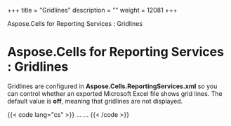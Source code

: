 +++
title = "Gridlines" 
description = "" 
weight = 12081 
+++

Aspose.Cells for Reporting Services : Gridlines  

# Aspose.Cells for Reporting Services : Gridlines


Gridlines are configured in **Aspose.Cells.ReportingServices.xml** so you can control whether an exported Microsoft Excel file shows grid lines. The default value is **off**, meaning that gridlines are not displayed.

{{< code lang="cs" >}}
<Aspose>
...
  <DataWorkSheet> 
    <GridLine value="off"/>
  </DataWorkSheet>
...
</Aspose>
{{< /code >}}

